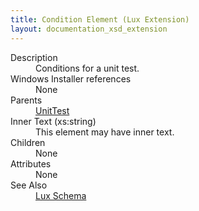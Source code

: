```yaml
---
title: Condition Element (Lux Extension)
layout: documentation_xsd_extension
---
```

<dl>
  <dt>Description</dt>
  <dd>         Conditions for a unit test.       </dd>
  <dt>Windows Installer references</dt>
  <dd>None</dd>
  <dt>Parents</dt>
  <dd>
    <a href="../../lux/unittest" class="extension">UnitTest</a>
  </dd>
  <dt>Inner Text (xs:string)</dt>
  <dd>This element may have inner text.</dd>
  <dt>Children</dt>
  <dd>None</dd>
  <dt>Attributes</dt>
  <dd>None</dd>
  <dt>See Also</dt>
  <dd>
    <a href="../">Lux Schema</a>
  </dd>
</dl>
